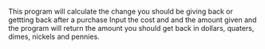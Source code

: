 This program will calculate the change you should be giving back or gettting back after a purchase
Input the cost and and the amount given and the program will return
the amount you should get back in dollars, quaters, dimes, nickels and pennies.